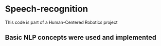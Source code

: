 # Speech-recognition

This code is part of a Human-Centered Robotics project

## Basic NLP concepts were used and implemented
